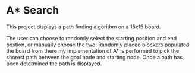 # A* Search
This project displays a path finding algorithm on a 15x15 board.

The user can choose to randomly select the starting position and end postion, or manually choose the two. Randomly placed blockers populated the board from there my implementation of A* is performed to pick the shorest path between the goal node and starting node. Once a path has been determined the path is displayed.  
